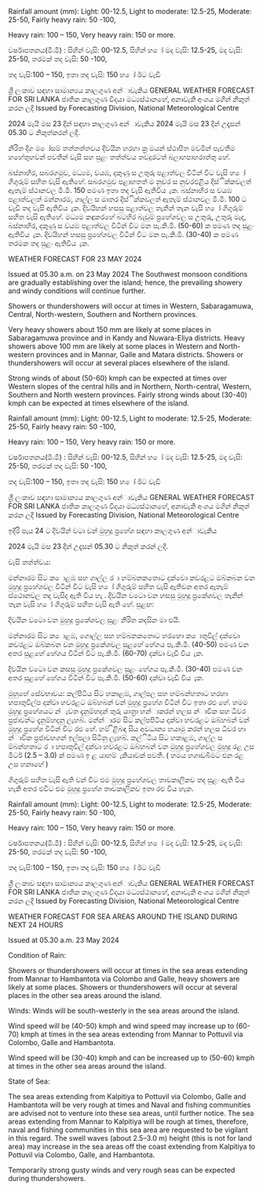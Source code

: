 Rainfall amount (mm): Light: 00-12.5, Light to moderate: 12.5-25, Moderate: 25-50, Fairly heavy rain: 50 -100,

Heavy rain: 100 – 150, Very heavy rain: 150 or more.

වර්ෂාපතනය(මි.මී) : සිහින් වැසි: 00-12.5, සිහින් හ ෝ මද වැසි: 12.5-25, මද වැසි: 25-50, තරමක් තද වැසි: 50 -100,

තද වැසි:100 – 150, ඉතා තද වැසි: 150 හ ෝ ඊට වැඩි

ශ්‍රී ලංකාව සඳහා සාමාන්‍යය කාලගුණ අන්‍ාවැකිය GENERAL WEATHER FORECAST FOR SRI LANKA ජාතික කාලගුණ විදයා මධ්‍යස්ථානහේ, අනාවැකි අංශය මගින් නිකුත් කරන ලදි Issued by Forecasting Division, National Meteorological Centre

2024 මැයි මස 23 දින්‍ සඳහා කාලගුණ අන්‍ාවැකිය 2024 මැයි මස 23 දින්‍ උදෑසන්‍ 05.30 ට නිකුත්කරන්‍ ලදි.

නිරිත දිග ම ෝසම් තත්තත්තවය දිවයින හරහා ක්‍ර මයන් ස්ථාපිත මවමින් පැවතීම හහේතුහවන් පවතින්‍ වැසි සහ සුළං තත්ත්වය තවදුරටත් බලාහපාහරාත්තු හේ.

බස්නාහිර, සබරගමුව, මධ්‍යම, වයඹ, දකුණු ස උතුරු පළාත්වල විටින් විට වැසි හ ෝ ගිගුරුම් සහිත වැසි ඇතිහේ. සබරගමුව පළාහතත් ම නුවර ස නුවරඑළිය දිස්ික්කවලත් ඇතැම් ස්ථානවල මි.මී. 150 පමණ ඉතා තද වැසි ඇතිවිය ැක. බස්නාහිර ස වයඹ පළාත්වලත් මන්නාරම, ගාල්ල ස මාතර දිස්ික්කවලත් ඇතැම් ස්ථානවල මි.මී. 100 ට වැඩි තද වැසි ඇතිවිය ැක. දිවයිහන් හසසු පළාත්වල තැනින් තැන වැසි හ ෝ ගිගුරුම් සහිත වැසි ඇතිහේ. මධ්‍යම කඳුකරහේ බටහිර බැවුම් ප්‍රහේශවල ස උතුරු, උතුරු මැද, බස්නාහිර, දකුණු ස වයඹ පළාත්වල විටින් විට මන පැ.කි.මී. (50-60) ක පමණ තද සුළං ඇතිවිය ැක. දිවයිහන් හසසු ප්‍රහේශවල විටින් විට මන පැ.කි.මී. (30-40) ක පමණ තරමක තද සුළං ඇතිවිය ැක.

WEATHER FORECAST FOR 23 MAY 2024

Issued at 05.30 a.m. on 23 May 2024 The Southwest monsoon conditions are gradually establishing over the island; hence, the prevailing showery and windy conditions will continue further.

Showers or thundershowers will occur at times in Western, Sabaragamuwa, Central, North-western, Southern and Northern provinces.

Very heavy showers about 150 mm are likely at some places in Sabaragamuwa province and in Kandy and Nuwara-Eliya districts. Heavy showers above 100 mm are likely at some places in Western and North-western provinces and in Mannar, Galle and Matara districts. Showers or thundershowers will occur at several places elsewhere of the island.

Strong winds of about (50-60) kmph can be expected at times over Western slopes of the central hills and in Northern, North-central, Western, Southern and North western provinces. Fairly strong winds about (30-40) kmph can be expected at times elsewhere of the island.

Rainfall amount (mm): Light: 00-12.5, Light to moderate: 12.5-25, Moderate: 25-50, Fairly heavy rain: 50 -100,

Heavy rain: 100 – 150, Very heavy rain: 150 or more.

වර්ෂාපතනය(මි.මී) : සිහින් වැසි: 00-12.5, සිහින් හ ෝ මද වැසි: 12.5-25, මද වැසි: 25-50, තරමක් තද වැසි: 50 -100,

තද වැසි:100 – 150, ඉතා තද වැසි: 150 හ ෝ ඊට වැඩි

ශ්‍රී ලංකාව සඳහා සාමාන්‍යය කාලගුණ අන්‍ාවැකිය GENERAL WEATHER FORECAST FOR SRI LANKA ජාතික කාලගුණ විදයා මධ්‍යස්ථානහේ, අනාවැකි අංශය මගින් නිකුත් කරන ලදි Issued by Forecasting Division, National Meteorological Centre

ඉදිරි පැය 24 ට දිවයින්‍ වටා වන්‍ මුහුදු ප්‍රහේශ සඳහා කාලගුණ අන්‍ාවැකිය

2024 මැයි මස 23 දින්‍ උදෑසන්‍ 05.30 ට නිකුත් කරන්‍ ලදි.

වැසි තත්ත්වය:

මන්නාරම සිට ක ොළඹ සහ ගාල්ල ර ා හම්බනකතොට දක්වො කවරළට ඔබ්කබන වන මුහුදු ප්‍රහේශවල විටින් විට වැසි හ ෝ ගිගුරුම් සහිත වැසි ඇතිවන අතර ඇතැම් ස්ථොනවල තද වැසිද ඇති විය හැ . දිවයින වටො වන හසසු මුහුදු ප්‍රකේශවල තැනින් තැන වැසි හ ෝ ගිගුරුම් සහිත වැසි ඇති හේ. සුළඟ:

දිවයින වටො වන මුහුදු ප්‍රකේශවල සුළං නිරිත කදසින මා එයි.

මන්නාරම සිට ක ොළඹ, ගොල්ල සහ හම්බනකතොට හරහො ක ොතුවිල් දක්වො කවරළට ඔබ්කබන වන මුහුදු ප්‍රකේශවල සුළහේ හේගය පැ.කි.මී. (40-50) පමණ වන අතර සුළහේ හේගය විටින් විට පැ.කි.මී. (60-70) දක්වා වැඩි විය ැක.

දිවයින වටො වන කසසු මුහුදු ප්‍රකේශවල සුළං හේගය පැ.කි.මී. (30-40) පමණ වන අතර සුළහේ හේගය විටින් විට පැ.කි.මී. (50-60) දක්වා වැඩි විය ැක.

මුහුහේ සේවභාවය: කල්පිටිය සිට හකාළඹ, ගාල්පල සහ හම්බන්හතාට හරහා හපාතුවිල්ප දක්වා හවරළට ඔබ්හබන් වන්‍ මුහුදු ප්‍රහේශ විටින් විට ඉතා රළු හේ. හමම මුහුදු ප්‍රහේශයට න්‍ැවත දැනුම්හදන්‍ තුරු යාත්‍රා හන්‍ාකරන්‍ හලස න්‍ාවික සහ ධීවර ප්‍රජාවන්ට දැනුම්හදනු ලැහබ්. මන්න්‍ාරම සිට කල්පපිටිය දක්වා හවරළට ඔබ්හබන් වන්‍ මුහුදු ප්‍රහේශ විටින් විට රළු හේ. හම් ිළිබඳ සිය අවධාන්‍ය හයාමු කරන්‍ හලස ධීවර හා න්‍ාවික ප්‍රජාවහගන් ඉල්පලා සිටිනු ලැහබ්. කල්ිටිය සිට හකාළඹ, ගාල්ල ස ම්බන්හතාට ර ා හපාතුවිල් දක්වා හවරළට ඔබ්හබන් වන මුහුදු ප්‍රහේශවල මුහුදු රළ උස මීටර් (2.5 – 3.0) ක් පමණ ඉ ළ යාහම් ැකියාවක් පවතී. ( හමය හගාඩබිමට එන රළ උස හනාහේ )

ගිගුරුම් සහිත වැසි ඇති වන්‍ විට එම මුහුදු ප්‍රහේශවල තාවකාලිකව තද සුළං ඇති විය හැකි අතර එවිට එම මුහුදු ප්‍රහේශ තාවකාලිකව ඉතා රළු විය හැක.

Rainfall amount (mm): Light: 00-12.5, Light to moderate: 12.5-25, Moderate: 25-50, Fairly heavy rain: 50 -100,

Heavy rain: 100 – 150, Very heavy rain: 150 or more.

වර්ෂාපතනය(මි.මී) : සිහින් වැසි: 00-12.5, සිහින් හ ෝ මද වැසි: 12.5-25, මද වැසි: 25-50, තරමක් තද වැසි: 50 -100,

තද වැසි:100 – 150, ඉතා තද වැසි: 150 හ ෝ ඊට වැඩි

ශ්‍රී ලංකාව සඳහා සාමාන්‍යය කාලගුණ අන්‍ාවැකිය GENERAL WEATHER FORECAST FOR SRI LANKA ජාතික කාලගුණ විදයා මධ්‍යස්ථානහේ, අනාවැකි අංශය මගින් නිකුත් කරන ලදි Issued by Forecasting Division, National Meteorological Centre

WEATHER FORECAST FOR SEA AREAS AROUND THE ISLAND DURING NEXT 24 HOURS

Issued at 05.30 a.m. 23 May 2024

Condition of Rain:

Showers or thundershowers will occur at times in the sea areas extending from Mannar to Hambantota via Colombo and Galle, heavy showers are likely at some places. Showers or thundershowers will occur at several places in the other sea areas around the island.

Winds: Winds will be south-westerly in the sea areas around the island.

Wind speed will be (40-50) kmph and wind speed may increase up to (60-70) kmph at times in the sea areas extending from Mannar to Pottuvil via Colombo, Galle and Hambantota.

Wind speed will be (30-40) kmph and can be increased up to (50-60) kmph at times in the other sea areas around the island.

State of Sea:

The sea areas extending from Kalpitiya to Pottuvil via Colombo, Galle and Hambantota will be very rough at times and Naval and fishing communities are advised not to venture into these sea areas, until further notice. The sea areas extending from Mannar to Kalpitiya will be rough at times, therefore, naval and fishing communities in this sea area are requested to be vigilant in this regard. The swell waves (about 2.5–3.0 m) height (this is not for land area) may increase in the sea areas off the coast extending from Kalpitiya to Pottuvil via Colombo, Galle, and Hambantota.

Temporarily strong gusty winds and very rough seas can be expected during thundershowers.